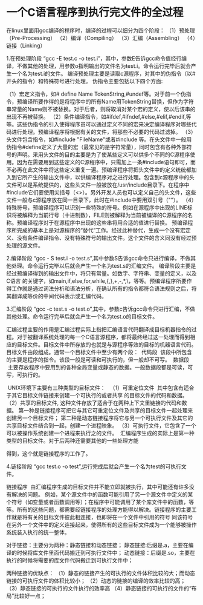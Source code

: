 # 一个C语言程序到执行完文件的全过程

在linux里面用gcc编译的程序时，编译的过程可以细分为四个阶段：
（1）预处理（Pre-Processing）
（2）编译（Compiling）
（3）汇编（Assembling）
（4）链接（Linking）

1.在预处理阶段
“gcc -E test.c -o test.i”，其中，参数E告诉gcc命令值经行编译，不做其他的处理，用参数o指明输出的文件名为test.i。命令运行完毕后就会产生一个名为test.i的文件。
编译预处理主要是读取c源程序，对其中的伪指令（以#开头的指令）和特殊符号进行处理。
伪指令主要包括以下四个方面:  

（1）宏定义指令，如# define Name TokenString,#undef等。对于前一个伪指令，预编译所要作得的是将程序中的所有Name用TokenString替换，但作为字符串常量的Name则不被替换。对于后者，则将取消对某个宏的定义，使以后该串的出现不再被替换。
（2）条件编译指令，如#ifdef,#ifndef,#else,#elif,#endif,等等。这些伪指令的引入使得程序员可以通过定义不同的宏来决定编译程序对哪些代码进行处理。预编译程序将根据有关的文件，将那些不必要的代码过滤掉。
（3）头文件包含指令，如#include "FileName"或者#include <FileName>等。在头文件中一般用伪指令#define定义了大量的宏（最常见的是字符常量），同时包含有各种外部符号的声明。采用头文件的目的主要是为了使某些定义可以供多个不同的C源程序使用。因为在需要用到这些定义的C源程序中，只需加上一条#include语句即可，而不必再在此文件中将这些定义重复一遍。预编译程序将把头文件中的定义统统都加入到它所产生的输出文件中，以供编译程序对之进行处理。包含到c源程序中的头文件可以是系统提供的，这些头文件一般被放在/usr/include目录下。在程序中#include它们要使用尖括号（<>）。另外开发人员也可以定义自己的头文件，这些文件一般与c源程序放在同一目录下，此时在#include中要用双引号（""）。
（4）特殊符号，预编译程序可以识别一些特殊的符号。例如在源程序中出现的LINE标识将被解释为当前行号（十进制数），FILE则被解释为当前被编译的C源程序的名称。预编译程序对于在源程序中出现的这些串将用合适的值进行替换。
 预编译程序所完成的基本上是对源程序的“替代”工作。经过此种替代，生成一个没有宏定义、没有条件编译指令、没有特殊符号的输出文件。这个文件的含义同没有经过预处理的源文件。

2.编译阶段
“gcc - S test.i -o test.s”,其中参数S告诉gcc命令只进行编译，不做其他处理。命令运行完毕以后就会产生一个名为test.s的汇编文件。
编译阶段主要是经过预编译得到的输出文件中，将只有常量。如数字、字符串、变量的定义，以及C语言 的关键字，如main,if,else,for,while,{,},+,-,*,\，等等。预编译程序所要作得工作就是通过词法分析和语法分析，在确认所有的指令都符合语法规则之后，将其翻译成等价的中间代码表示或汇编代码。

3.汇编阶段
“gcc -c test.s -o test.o”,其中，参数c告诉gcc命令只进行汇编，不做其他处理。命令运行完毕后就会产生一个名为test.o的目标文件。

汇编过程主要的作用是汇编过程实际上指把汇编语言代码翻译成目标机器指令的过程。对于被翻译系统处理的每一个C语言源程序，都将最终经过这一处理而得到相应的目标文件。目标文件中所存放的也就是与源程序等效的目标的机器语言代码。目标文件由段组成。通常一个目标文件中至少有两个段：  代码段  该段中所包含的主要是程序的指令。该段一般是可读和可执行的，但一般却不可写。  数据段  主要存放程序中要用到的各种全局变量或静态的数据。一般数据段都是可读，可写，可执行的。

  UNIX环境下主要有三种类型的目标文件：  
（1）可重定位文件  其中包含有适合于其它目标文件链接来创建一个可执行的或者共享 的目标文件的代码和数据。
（2）共享的目标文件, 这种文件存放了适合于在两种上下文里链接的代码和数据。
第一种是链接程序可把它与其它可重定位文件及共享的目标文件一起处理来创建另一个目标文件；
第二种是动态链接程序将它与另一个可执行文件及其它的共享目标文件结合到一起，创建一个进程映象。
（3）可执行文件，它包含了一个可以被操作系统创建一个进程来执行之的文件。  汇编程序生成的实际上是第一种类型的目标文件。对于后两种还需要其他的一些处理方能

 得到，这个就是链接程序的工作了。

4.链接阶段
“gcc test.o -o test”,运行完成后就会产生一个名为test的可执行文件。

链接程序  由汇编程序生成的目标文件并不能立即就被执行，其中可能还有许多没有解决的问题。
例如，某个源文件中的函数可能引用了另一个源文件中定义的某个符号（如变量或者函数调用等）；在程序中可能调用了某个库文件中的函数，等等。所有的这些问题，都需要经链接程序的处理方能得以解决。链接程序的主要工作就是将有关的目标文件彼此相连接，也即将在一个文件中引用的符号 同该符号在另外一个文件中的定义连接起来，使得所有的这些目标文件成为一个能够被操作系统装入执行的统一整体。

对于链接：主要分为两种：静态链接和动态链接；
静态链接:后缀是.a，主要在编译的时候将库文件里面代码搬迁到可执行文件中；
动态链接：后缀是.so，主要在执行的时候将需要的库文件代码搬迁到可执行文件中；

两种链接的优缺点：
（1）静态的链接产生的可执行的文件体积比较的大；而动态链接的可执行文件的体积比较小；
（2）动态的链接的编译的效率比较的高；
（3）静态链接的可执行的文件执行的效率高
（4）静态链接的可执行的文件的“布局”比较好一点；
